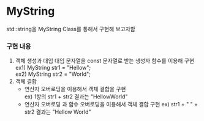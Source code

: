 # MyString
std::string을 MyString Class를 통해서 구현해 보고자함

### 구현 내용

1. 객체 생성과 대입
   대입 문자열을 const 문자열로 받는 생성자 함수를 이용해 구현  
   ex1) MyString str1 = "Hellow";  
   ex2) MyString str2 = "World";  
2. 객체 결합
   - 연산자 오버로딩을 이용해서 객체 결합을 구현  
     ex) 1항의 str1 + str2 결과는 "HellowWorld"
   - 연산자 오버로딩 과 함수 오버로딩을 이용해서 객체 결합 구현
     ex) str1 + " " + str2 결과는 "Hellow World" 

 